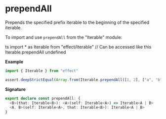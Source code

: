 # prependAll

Prepends the specified prefix iterable to the beginning of the specified iterable.

To import and use `prependAll` from the "Iterable" module:

ts
import \* as Iterable from "effect/Iterable"
// Can be accessed like this
Iterable.prependAll
undefined

**Example**

```ts
import { Iterable } from "effect"

assert.deepStrictEqual(Array.from(Iterable.prependAll([1, 2], ["a", "b"])), ["a", "b", 1, 2])
```

**Signature**

```ts
export declare const prependAll: {
  <B>(that: Iterable<B>): <A>(self: Iterable<A>) => Iterable<A | B>
  <A, B>(self: Iterable<A>, that: Iterable<B>): Iterable<A | B>
}
```
